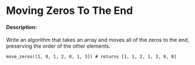 # Moving Zeros To The End
#### Description:

Write an algorithm that takes an array and moves all of the zeros to the end, preserving the order of the other elements.

    move_zeros([1, 0, 1, 2, 0, 1, 3]) # returns [1, 1, 2, 1, 3, 0, 0]